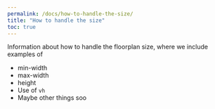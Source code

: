 ```yaml
---
permalink: /docs/how-to-handle-the-size/
title: "How to handle the size"
toc: true
---
```


Information about how to handle the floorplan size, where we include examples of
- min-width
- max-width
- height
- Use of `vh`
- Maybe other things soo